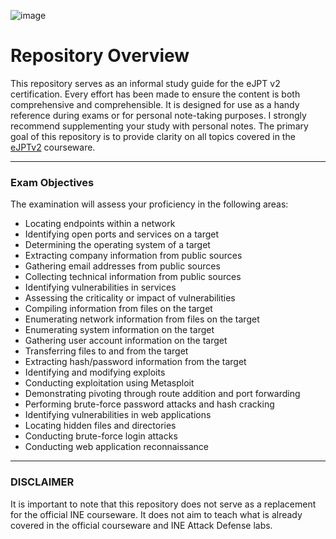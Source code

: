 ![image](https://github.com/B4PHOM3T/eJPT-Notes/assets/89618500/b78e8bb0-700a-478d-a864-9401b5aa2bb2)

# Repository Overview
This repository serves as an informal study guide for the eJPT v2 certification. Every effort has been made to ensure the content is both comprehensive and comprehensible. It is designed for use as a handy reference during exams or for personal note-taking purposes. I strongly recommend supplementing your study with personal notes. The primary goal of this repository is to provide clarity on all topics covered in the [eJPTv2](https://security.ine.com/certifications/ejpt-certification/) courseware.

---
### Exam Objectives

The examination will assess your proficiency in the following areas:

- Locating endpoints within a network
- Identifying open ports and services on a target
- Determining the operating system of a target
- Extracting company information from public sources
- Gathering email addresses from public sources
- Collecting technical information from public sources
- Identifying vulnerabilities in services
- Assessing the criticality or impact of vulnerabilities
- Compiling information from files on the target
- Enumerating network information from files on the target
- Enumerating system information on the target
- Gathering user account information on the target
- Transferring files to and from the target
- Extracting hash/password information from the target
- Identifying and modifying exploits
- Conducting exploitation using Metasploit
- Demonstrating pivoting through route addition and port forwarding
- Performing brute-force password attacks and hash cracking
- Identifying vulnerabilities in web applications
- Locating hidden files and directories
- Conducting brute-force login attacks
- Conducting web application reconnaissance
---
### DISCLAIMER
It is important to note that this repository does not serve as a replacement for the official INE courseware. It does not aim to teach what is already covered in the official courseware and INE Attack Defense labs.
